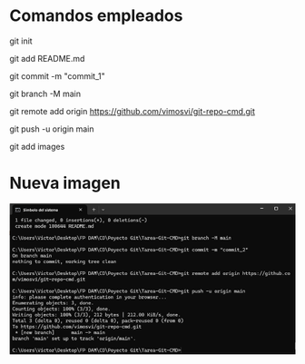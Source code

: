 # Comandos empleados

git init

git add README.md

git commit -m "commit_1"

git branch -M main

git remote add origin https://github.com/vimosvi/git-repo-cmd.git

git push -u origin main

git add images

# Nueva imagen

![La imagen no se puede mostrar](./images/imagen1.PNG)
